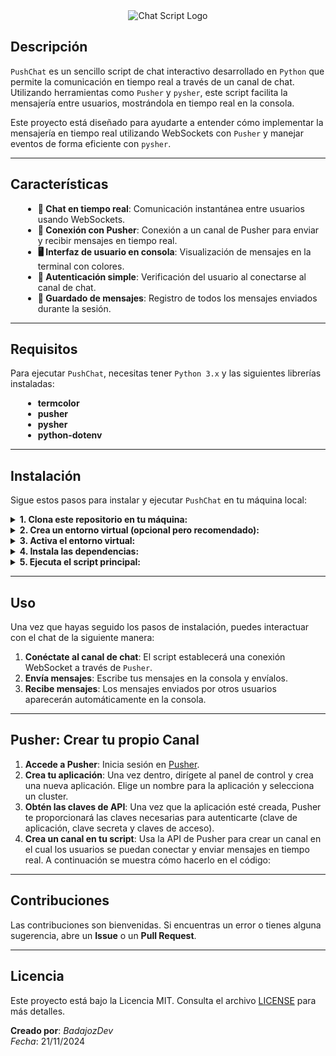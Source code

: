 <div align="center">
  <div align="center">
    <img src="https://github.com/user-attachments/assets/dd3483d4-e7a9-449d-94cb-fa13f79cd964" alt="Chat Script Logo" />
  </div>
</div>

## Descripción
`PushChat` es un sencillo script de chat interactivo desarrollado en `Python` que permite la comunicación en tiempo real a través de un canal de chat. Utilizando herramientas como `Pusher` y `pysher`, este script facilita la mensajería entre usuarios, mostrándola en tiempo real en la consola.

Este proyecto está diseñado para ayudarte a entender cómo implementar la mensajería en tiempo real utilizando WebSockets con `Pusher` y manejar eventos de forma eficiente con `pysher`.

---

## Características
<div style="margin-left: 20px;">
  <ul>
    <li><b>💬 Chat en tiempo real</b>: Comunicación instantánea entre usuarios usando WebSockets.</li>
    <li><b>📡 Conexión con Pusher</b>: Conexión a un canal de Pusher para enviar y recibir mensajes en tiempo real.</li>
    <li><b>🖥 Interfaz de usuario en consola</b>: Visualización de mensajes en la terminal con colores.</li>
    <li><b>🔐 Autenticación simple</b>: Verificación del usuario al conectarse al canal de chat.</li>
    <li><b>📝 Guardado de mensajes</b>: Registro de todos los mensajes enviados durante la sesión.</li>
  </ul>
</div>

---

## Requisitos
Para ejecutar `PushChat`, necesitas tener `Python 3.x` y las siguientes librerías instaladas:

<div style="margin-left: 20px;">
  <ul>
    <li><b>termcolor</b></li>
    <li><b>pusher</b></li>
    <li><b>pysher</b></li>
    <li><b>python-dotenv</b></li>
  </ul>
</div>

---

## Instalación

Sigue estos pasos para instalar y ejecutar `PushChat` en tu máquina local:

<details>
  <summary><b>1. Clona este repositorio en tu máquina:</b></summary>
  <pre><code>git clone https://github.com/BadajozDev/PushChatting.git
cd ChatScript</code></pre>
</details>

<details>
  <summary><b>2. Crea un entorno virtual (opcional pero recomendado):</b></summary>
  <pre><code>python -m venv env</code></pre>
</details>

<details>
  <summary><b>3. Activa el entorno virtual:</b></summary>
  <pre><code>.\env\Scripts\activate</code></pre>
</details>

<details>
  <summary><b>4. Instala las dependencias:</b></summary>
  <pre><code>pip install -r requirements.txt</code></pre>
</details>

<details>
  <summary><b>5. Ejecuta el script principal:</b></summary>
  <pre><code>python pushChatting.py</code></pre>
</details>

---

## Uso

Una vez que hayas seguido los pasos de instalación, puedes interactuar con el chat de la siguiente manera:

1. **Conéctate al canal de chat**: El script establecerá una conexión WebSocket a través de `Pusher`.
2. **Envía mensajes**: Escribe tus mensajes en la consola y envíalos.
3. **Recibe mensajes**: Los mensajes enviados por otros usuarios aparecerán automáticamente en la consola.

---

## Pusher: Crear tu propio Canal

1. **Accede a Pusher**: Inicia sesión en [Pusher](https://pusher.com/).
2. **Crea tu aplicación**: Una vez dentro, dirígete al panel de control y crea una nueva aplicación. Elige un nombre para la aplicación y selecciona un cluster.
3. **Obtén las claves de API**: Una vez que la aplicación esté creada, Pusher te proporcionará las claves necesarias para autenticarte (clave de aplicación, clave secreta y claves de acceso).
4. **Crea un canal en tu script**: Usa la API de Pusher para crear un canal en el cual los usuarios se puedan conectar y enviar mensajes en tiempo real. A continuación se muestra cómo hacerlo en el código:

---

## Contribuciones

Las contribuciones son bienvenidas. Si encuentras un error o tienes alguna sugerencia, abre un **Issue** o un **Pull Request**.

---

## Licencia

Este proyecto está bajo la Licencia MIT. Consulta el archivo [LICENSE](LICENSE) para más detalles.


**Creado por**: *BadajozDev*  
*Fecha*: 21/11/2024
